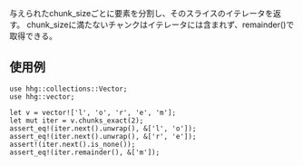 与えられたchunk_sizeごとに要素を分割し、そのスライスのイテレータを返す。
chunk_sizeに満たないチャンクはイテレータには含まれず、remainder()で取得できる。

## 使用例

```
use hhg::collections::Vector;
use hhg::vector;

let v = vector!['l', 'o', 'r', 'e', 'm'];
let mut iter = v.chunks_exact(2);
assert_eq!(iter.next().unwrap(), &['l', 'o']);
assert_eq!(iter.next().unwrap(), &['r', 'e']);
assert!(iter.next().is_none());
assert_eq!(iter.remainder(), &['m']);
```
